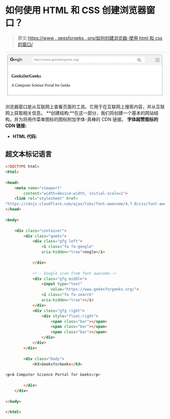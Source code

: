 # 如何使用 HTML 和 CSS 创建浏览器窗口？

> 原文:[https://www . geesforgeks . org/如何创建浏览器-使用 html 和 css 的窗口/](https://www.geeksforgeeks.org/how-to-create-browsers-window-using-html-and-css/)

![](img/659ff7142ea0e326727726f3bbb8996a.png)

浏览器窗口是从互联网上查看页面的工具。它用于在互联网上搜索内容，并从互联网上获取相关信息。
**创建结构:**在这一部分，我们将创建一个基本的网站结构，并为将用作菜单图标的图标附加字体-真棒的 CDN 链接。
**字体超赞图标的 CDN 链接:**

> <link rel="”stylesheet”" href="”https://cdnjs.cloudflare.com/ajax/libs/font-awesome/4.7.0/css/font-awesome.min.css”">

*   **HTML 代码:**

## 超文本标记语言

```html
<!DOCTYPE html>
<html>

<head>
    <meta name="viewport"
        content="width=device-width, initial-scale=1">
    <link rel="stylesheet" href=
"https://cdnjs.cloudflare.com/ajax/libs/font-awesome/4.7.0/css/font-awesome.min.css">
</head>

<body>

    <div class="container">
        <div class="geeks">
            <div class="gfg left">
                <i class="fa fa-google"
                aria-hidden="true">oogle</i>

            </div>

            <!-- Google icon from font awesome-->
            <div class="gfg middle">
                <input type="text"
                    value="https://www.geeksforgeeks.org/">
                <i class="fa fa-search"
                aria-hidden="true"></i>
            </div>
            <div class="gfg right">
                <div style="float:right">
                    <span class="bar"></span>
                    <span class="bar"></span>
                    <span class="bar"></span>
                </div>
            </div>
        </div>

        <div class="body">
            <h3>GeeksforGeeks</h3>

<p>A Computer Science Portal for Geeks</p>

        </div>
    </div>

</body>

</html>                   
```